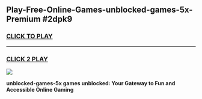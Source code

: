 
## Play-Free-Online-Games-unblocked-games-5x-Premium #2dpk9
<h3>
<a href="https://premium.freeplayer.one?title=unblocked-games-5x&ref=8M">CLICK TO PLAY</a></h3>
<hr>

<h3>
<a href="https://premium.freeplayer.one?title=unblocked-games-5x&ref=8M">CLICK 2 PLAY</a>
  
</h3>

<a href="https://premium.freeplayer.one?title=unblocked-games-5x&ref=8M"><img src="https://clearcache.store/games.png"></a>


**unblocked-games-5x games unblocked: Your Gateway to Fun and Accessible Online Gaming**
